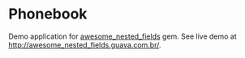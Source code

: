 Phonebook
=========

Demo application for [awesome_nested_fields](https://github.com/lailsonbm/awesome_nested_fields) gem.
See live demo at http://awesome_nested_fields.guava.com.br/.